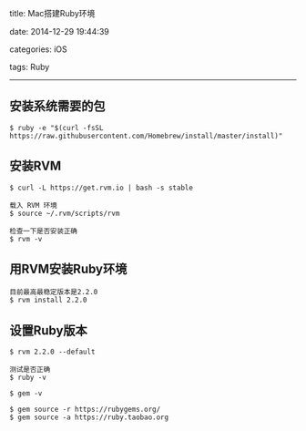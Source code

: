 title: Mac搭建Ruby环境

date: 2014-12-29 19:44:39

categories: iOS

tags: Ruby

------

## 安装系统需要的包

``` 
$ ruby -e "$(curl -fsSL https://raw.githubusercontent.com/Homebrew/install/master/install)"
```

## 安装RVM

``` 
$ curl -L https://get.rvm.io | bash -s stable

载入 RVM 环境
$ source ~/.rvm/scripts/rvm

检查一下是否安装正确
$ rvm -v
```

## 用RVM安装Ruby环境

``` 
目前最高最稳定版本是2.2.0
$ rvm install 2.2.0
```

## 设置Ruby版本

``` 
$ rvm 2.2.0 --default

测试是否正确
$ ruby -v

$ gem -v

$ gem source -r https://rubygems.org/
$ gem source -a https://ruby.taobao.org
```